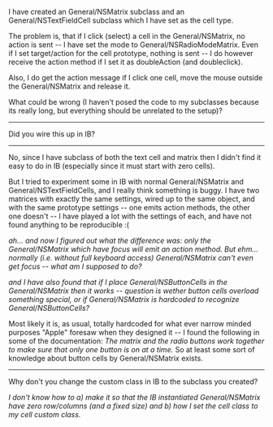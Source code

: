 I have created an General/NSMatrix subclass and an General/NSTextFieldCell subclass which I have set as the cell type.

The problem is, that if I click (select) a cell in the General/NSMatrix, no action is sent -- I have set the mode to General/NSRadioModeMatrix. Even if I set target/action for the cell prototype, nothing is sent -- I do however receive the action method if I set it as doubleAction (and doubleclick).

Also, I do get the action message if I click one cell, move the mouse outside the General/NSMatrix and release it.

What could be wrong (I haven't posed the code to my subclasses because its really long, but everything should be unrelated to the setup)?

----

Did you wire this up in IB?

----

No, since I have subclass of both the text cell and matrix then I didn't find it easy to do in IB (especially since it must start with zero cells).

But I tried to experiment some in IB with normal General/NSMatrix and General/NSTextFieldCells, and I really think something is buggy. I have two matrices with exactly the same settings, wired up to the same object, and with the same prototype settings -- one emits action methods, the other one doesn't -- I have played a lot with the settings of each, and have not found anything to be reproducible :(

*ah... and now I figured out what the difference was: only the General/NSMatrix which have focus will emit an action method. But ehm... normally (i.e. without full keyboard access) General/NSMatrix can't even get focus -- what am I supposed to do?*

*and I have also found that if I place General/NSButtonCells in the General/NSMatrix then it works -- question is wether button cells overload something special, or if General/NSMatrix is hardcoded to recognize General/NSButtonCells?*

Most likely it is, as usual, totally hardcoded for what ever narrow minded purposes "Apple" foresaw when they designed it -- I found the following in some of the documentation: *The matrix and the radio buttons work together to make sure that only one button is on at a time.* So at least some sort of knowledge about button cells by General/NSMatrix exists.

----

Why don't you change the custom class in IB to the subclass you created?

*I don't know how to a) make it so that the IB instantiated General/NSMatrix have zero row/columns (and a fixed size) and b) how I set the cell class to my cell custom class.*